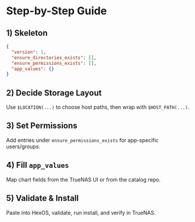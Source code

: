 # Step-by-Step Guide

## 1) Skeleton
```json
{
  "version": 1,
  "ensure_directories_exists": [],
  "ensure_permissions_exists": [],
  "app_values": {}
}
```

## 2) Decide Storage Layout
Use `$LOCATION(...)` to choose host paths, then wrap with `$HOST_PATH(...)`.

## 3) Set Permissions
Add entries under `ensure_permissions_exists` for app-specific users/groups.

## 4) Fill `app_values`
Map chart fields from the TrueNAS UI or from the catalog repo.

## 5) Validate & Install
Paste into HexOS, validate, run install, and verify in TrueNAS.
